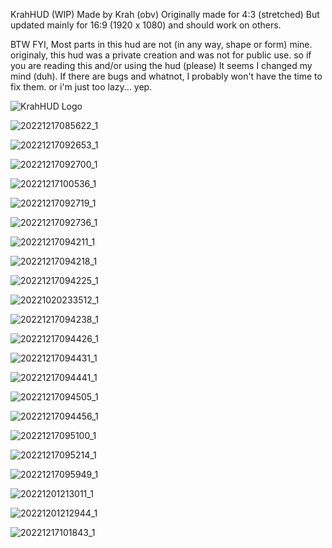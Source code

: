 KrahHUD (WIP)
Made by Krah (obv)
Originally made for 4:3 (stretched) But updated mainly for 16:9 (1920 x 1080) and should work on others.

BTW FYI, Most parts in this hud are not (in any way, shape or form) mine.
originaly, this hud was a private creation and was not for public use.
so if you are reading this and/or using the hud (please) It seems I changed my mind (duh).
If there are bugs and whatnot, I probably won't have the time to fix them.
or i'm just too lazy... yep.


![KrahHUD Logo](https://user-images.githubusercontent.com/70738215/208268905-5bde4a2d-8afd-4841-8026-ddebb9dbac31.png)

![20221217085622_1](https://user-images.githubusercontent.com/70738215/208269046-f3476dee-0e82-42a5-a3a0-1f067f05b082.jpg)

![20221217092653_1](https://user-images.githubusercontent.com/70738215/208269075-dab2e82e-f68b-4639-b8f5-bdea8660ec4c.jpg)

![20221217092700_1](https://user-images.githubusercontent.com/70738215/208269082-fae39dd1-69ad-44f4-8dad-a7232134152d.jpg)

![20221217100536_1](https://user-images.githubusercontent.com/70738215/208269281-de3e3837-4027-4c84-9b1e-d0a6a66f7b19.jpg)

![20221217092719_1](https://user-images.githubusercontent.com/70738215/208269084-5342a108-f914-4993-8586-162b5c5c0577.jpg)

![20221217092736_1](https://user-images.githubusercontent.com/70738215/208269087-73da745c-4c69-4061-95ef-de7d6dd138c9.jpg)

![20221217094211_1](https://user-images.githubusercontent.com/70738215/208269099-361e1cc9-da6f-44a1-821f-e64a807842cc.jpg)

![20221217094218_1](https://user-images.githubusercontent.com/70738215/208269102-dd47340b-a0f7-4f6e-b1bb-18dba5e7e397.jpg)

![20221217094225_1](https://user-images.githubusercontent.com/70738215/208269107-3e9c7a1e-296b-407a-9a3f-748d841a5b5f.jpg)

![20221020233512_1](https://user-images.githubusercontent.com/70738215/208269194-25f88227-5afc-432b-8590-4e1f479e958b.jpg)

![20221217094238_1](https://user-images.githubusercontent.com/70738215/208269202-1c10e620-97ae-4ab7-9df3-9d6bd975f9b6.jpg)

![20221217094426_1](https://user-images.githubusercontent.com/70738215/208269205-9319aec5-acb5-403c-af92-027aa77d2b7c.jpg)

![20221217094431_1](https://user-images.githubusercontent.com/70738215/208269216-c999abfa-f751-47d2-b2a9-15bb8bbdc9bc.jpg)

![20221217094441_1](https://user-images.githubusercontent.com/70738215/208269222-b43aff47-343f-4ee8-95aa-3f59ac7ffcba.jpg)

![20221217094505_1](https://user-images.githubusercontent.com/70738215/208269231-a9bb9e88-a13b-4552-9c85-b3957deab32f.jpg)

![20221217094456_1](https://user-images.githubusercontent.com/70738215/208269240-6d93d7a7-0f4c-4309-9cb3-cc3c85a61a64.jpg)

![20221217095100_1](https://user-images.githubusercontent.com/70738215/208269248-837e368d-01e6-4284-a16f-3e8de78da94b.jpg)

![20221217095214_1](https://user-images.githubusercontent.com/70738215/208269273-cda2d904-3a59-4f5a-bb12-f908148b8283.jpg)

![20221217095949_1](https://user-images.githubusercontent.com/70738215/208269296-6502e30d-cf98-4de1-a655-f20c997ed60d.jpg)

![20221201213011_1](https://user-images.githubusercontent.com/70738215/208269255-2a2f18d7-286e-4821-9650-8f3e54fb4634.jpg)

![20221201212944_1](https://user-images.githubusercontent.com/70738215/208269259-9c3cf848-9b17-489f-bed0-b93e08858634.jpg)

![20221217101843_1](https://user-images.githubusercontent.com/70738215/208269302-a30ad0c5-9701-44f6-8fd5-04769e0fd759.jpg)

